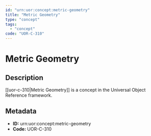 ```yaml
---
id: "urn:uor:concept:metric-geometry"
title: "Metric Geometry"
type: "concept"
tags:
  - "concept"
code: "UOR-C-310"
---
```


# Metric Geometry

## Description

[[uor-c-310|Metric Geometry]] is a concept in the Universal Object Reference framework.

## Metadata

- **ID:** urn:uor:concept:metric-geometry
- **Code:** UOR-C-310

